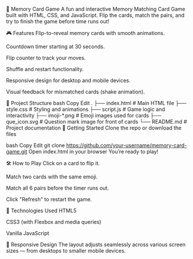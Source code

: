🧠 Memory Card Game
A fun and interactive Memory Matching Card Game built with HTML, CSS, and JavaScript. Flip the cards, match the pairs, and try to finish the game before time runs out!

<!-- Optional: Add a screenshot -->

🎮 Features
Flip-to-reveal memory cards with smooth animations.

Countdown timer starting at 30 seconds.

Flip counter to track your moves.

Shuffle and restart functionality.

Responsive design for desktop and mobile devices.

Visual feedback for mismatched cards (shake animation).

📁 Project Structure
bash
Copy
Edit
.
├── index.html       # Main HTML file
├── style.css        # Styling and animations
├── script.js        # Game logic and interactivity
├── imoji-*.png      # Emoji images used for cards
├── que_icon.svg     # Question mark image for front of cards
└── README.md        # Project documentation
🚀 Getting Started
Clone the repo or download the files

bash
Copy
Edit
git clone https://github.com/your-username/memory-card-game.git
Open index.html in your browser
You’re ready to play!

🛠️ How to Play
Click on a card to flip it.

Match two cards with the same emoji.

Match all 6 pairs before the timer runs out.

Click "Refresh" to restart the game.

🧩 Technologies Used
HTML5

CSS3 (with Flexbox and media queries)

Vanilla JavaScript

📱 Responsive Design
The layout adjusts seamlessly across various screen sizes — from desktops to smaller mobile devices.
